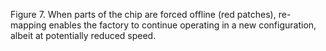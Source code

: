 Figure 7. When parts of the chip are forced offline (red patches), re-mapping enables the factory to continue operating in a new configuration, albeit at potentially reduced speed.